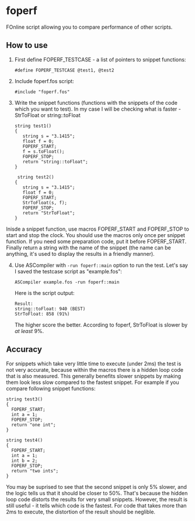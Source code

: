 foperf
======

FOnline script allowing you to compare performance of other scripts.

How to use
----------

1. First define FOPERF_TESTCASE - a list of pointers to snippet functions:

   ```#define FOPERF_TESTCASE @test1, @test2```

2. Include foperf.fos script:

   ```#include "foperf.fos"```

3. Write the snippet functions (functions with the snippets of the code which
   you want to test). In my case I will be checking what is faster - StrToFloat
   or string::toFloat
   ```
   string test1()
   {
      string s = "3.1415";
      float f = 0;
      FOPERF_START;
      f = s.toFloat();
      FOPERF_STOP;
      return "string::toFloat";
   }
   
    string test2()
   {
      string s = "3.1415";
      float f = 0;
      FOPERF_START;
      StrToFloat(s, f);
      FOPERF_STOP;
      return "StrToFloat";
   }
   ```
Inisde a snippet function, use macros FOPERF_START and FOPERF_STOP to start and
stop the clock. You should use the macros only once per snippet function. If you
need some preparation code, put it before FOPERF_START. Finally return a string
with the name of the snippet (the name can be anything, it's used to display the
results in a friendly manner).

4. Use ASCompiler with `-run foperf::main` option to run the test. Let's say I
   saved the testcase script as "example.fos":
   
   ```ASCompiler example.fos -run foperf::main```
   
   Here is the script output:
   
   ```
   Result:
   string::toFloat: 940 (BEST)
   StrToFloat: 858 (91%)
   ```
   The higher score the better. According to foperf, StrToFloat is slower by *at
   least* 9%.
 
Accuracy
--------

For snippets which take very little time to execute (under 2ms) the test is not
very accurate, because within the macros there is a hidden loop code that is
also measured. This generally benefits slower snippets by making them look less
slow compared to the fastest snippet. For example if you compare following
snippet functions:

```
string test3()
{
  FOPERF_START;
  int a = 1;
  FOPERF_STOP;
  return "one int";
}

string test4()
{
  FOPERF_START;
  int a = 1;
  int b = 2;
  FOPERF_STOP;
  return "two ints";
}
```

You may be suprised to see that the second snippet is only 5% slower, and the
logic tells us that it should be closer to 50%. That's because the hidden loop
code distorts the results for very small snippets. However, the result is still
useful - it tells which code is the fastest. For code that takes more than 2ms
to execute, the distortion of the result should be neglible.
